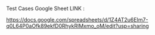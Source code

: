 
Test Cases Google Sheet LINK :

https://docs.google.com/spreadsheets/d/1Z4AT2u6EIm7-q0L64P0aOfk89ekfD0RhykRlMxmo_oM/edit?usp=sharing